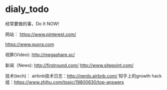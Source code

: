 # dialy_todo
经常要做的事，Do It NOW!

网站：
https://www.pinterest.com/

https://www.quora.com


视屏(Video):
http://megashare.sc/




新闻（News):
http://firstround.com/
http://www.sitepoint.com/

技术(tech)：
airbnb技术日志：http://nerds.airbnb.com/
知乎上的growth hack组：https://www.zhihu.com/topic/19800630/top-answers


